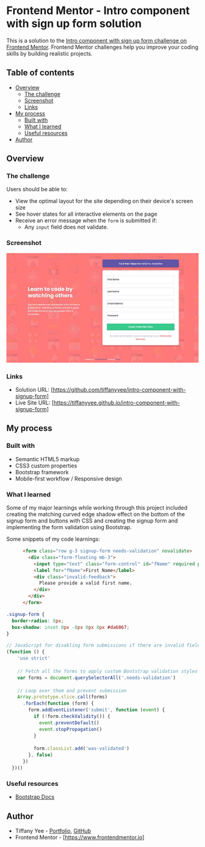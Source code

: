 # Frontend Mentor - Intro component with sign up form solution

This is a solution to the [Intro component with sign up form challenge on Frontend Mentor](https://www.frontendmentor.io/challenges/intro-component-with-signup-form-5cf91bd49edda32581d28fd1). Frontend Mentor challenges help you improve your coding skills by building realistic projects. 

## Table of contents

- [Overview](#overview)
  - [The challenge](#the-challenge)
  - [Screenshot](#screenshot)
  - [Links](#links)
- [My process](#my-process)
  - [Built with](#built-with)
  - [What I learned](#what-i-learned)
  - [Useful resources](#useful-resources)
- [Author](#author)

## Overview

### The challenge

Users should be able to:

- View the optimal layout for the site depending on their device's screen size
- See hover states for all interactive elements on the page
- Receive an error message when the `form` is submitted if:
  - Any `input` field does not validate.

### Screenshot

![solution screenshot](img/solution-screenshot.jpg)

### Links

- Solution URL: [https://github.com/tiffanyyee/intro-component-with-signup-form]
- Live Site URL: [https://tiffanyyee.github.io/intro-component-with-signup-form]

## My process

### Built with

- Semantic HTML5 markup
- CSS3 custom properties
- Bootstrap framework
- Mobile-first workflow / Responsive design

### What I learned

Some of my major learnings while working through this project included creating the matching curved edge shadow effect on the bottom of the signup form and buttons with CSS and creating the signup form and implementing the form validation using Bootstrap.

Some snippets of my code learnings:

```html
      <form class="row g-3 signup-form needs-validation" novalidate>
        <div class="form-floating mb-3">
          <input type="text" class="form-control" id="fName" required placeholder="First Name">
          <label for="fName">First Name</label>
          <div class="invalid-feedback">
            Please provide a valid first name.
          </div>
        </div>
      </form>
```
```css
.signup-form {
  border-radius: 8px;
  box-shadow: inset 0px -8px 0px 0px #da6867;
}
```
```js
// JavaScript for disabling form submissions if there are invalid fields
(function () {
    'use strict'
  
    // Fetch all the forms to apply custom Bootstrap validation styles to
    var forms = document.querySelectorAll('.needs-validation')
  
    // Loop over them and prevent submission
    Array.prototype.slice.call(forms)
      .forEach(function (form) {
        form.addEventListener('submit', function (event) {
          if (!form.checkValidity()) {
            event.preventDefault()
            event.stopPropagation()
          }
  
          form.classList.add('was-validated')
        }, false)
      })
  })()
```

### Useful resources

- [Bootstrap Docs](https://getbootstrap.com/docs/5.1/getting-started/introduction/)

## Author

- Tiffany Yee - [Portfolio](https://tiffanyyee.github.io), [GitHub](https://github.com/tiffanyyee)
- Frontend Mentor - [https://www.frontendmentor.io]
